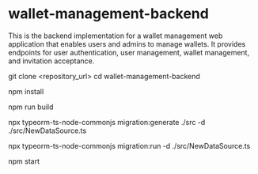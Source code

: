 # wallet-management-backend

This is the backend implementation for a wallet management web application that enables users and admins to manage wallets. It provides endpoints for user authentication, user management, wallet management, and invitation acceptance.

git clone <repository_url>
cd wallet-management-backend

npm install

npm run build

npx typeorm-ts-node-commonjs migration:generate ./src -d ./src/NewDataSource.ts

npx typeorm-ts-node-commonjs migration:run -d ./src/NewDataSource.ts

npm start

